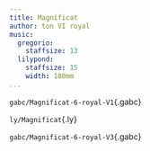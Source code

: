 ```yaml
---
title: Magníficat
author: ton VI royal
music:
  gregorio:
    staffsize: 13
  lilypond:
    staffsize: 15
    width: 180mm
...
```


`gabc/Magnificat-6-royal-V1`{.gabc}

`ly/Magnificat`{.ly}

`gabc/Magnificat-6-royal-V3`{.gabc}